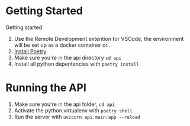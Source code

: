 # Getting Started
Getting started
1. Use the Remote Development extention for VSCode, the environment will be set up as a docker container
or...
1. [Install Poetry](https://python-poetry.org/docs/#installation)
1. Make sure you're in the api directory `cd api`
1. Install all python depentencies with `poetry install`

# Running the API
1. Make sure you're in the api folder, `cd api`
1. Activate the python virtualenv with `poetry shell`
1. Run the server with `uvicorn api.main:app --reload`